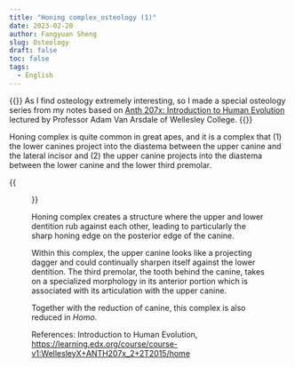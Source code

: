 ```yaml
---
title: "Honing complex_osteology (1)"
date: 2023-02-20
author: Fangyuan Sheng
slug: Osteology
draft: false
toc: false
tags:
  - English
---
```


{{<block class="info">}}
As I find osteology extremely interesting, so I made a special osteology series from my notes based on [Anth 207x: Introduction to Human Evolution](https://learning.edx.org/course/course-v1:WellesleyX+ANTH207x_2+2T2015/home) lectured by Professor Adam Van Arsdale of Wellesley College. {{<end>}}


Honing complex is quite common in great apes, and it is a complex that (1) the lower canines project into the diastema between the upper canine and the lateral incisor and (2) the upper canine projects into the diastema between the lower canine and the lower third premolar. 
  
 {{<figure src="https://hellenshengfy.github.io/Honing complex.png" title="honing complex illustration from my notes">}}

Honing complex creates a structure where the upper and lower dentition rub against each other, leading to particularly the sharp honing edge on the posterior edge of the canine. 

Within this complex, the upper canine looks like a projecting dagger and could continually sharpen itself against the lower dentition. The third premolar, the tooth behind the canine, takes on a specialized morphology in its anterior portion which is associated with its articulation with the upper canine.

Together with the reduction of canine, this complex is also reduced in *Homo*. 

References: Introduction to Human Evolution, https://learning.edx.org/course/course-v1:WellesleyX+ANTH207x_2+2T2015/home

